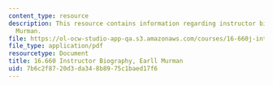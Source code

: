 ```yaml
---
content_type: resource
description: This resource contains information regarding instructor biography, Earll
  Murman.
file: https://ol-ocw-studio-app-qa.s3.amazonaws.com/courses/16-660j-introduction-to-lean-six-sigma-methods-january-iap-2012/7b6c2f8720d3da348b8975c1baed17f6_MIT16_660JIAP12_murman.pdf
file_type: application/pdf
resourcetype: Document
title: 16.660 Instructor Biography, Earll Murman
uid: 7b6c2f87-20d3-da34-8b89-75c1baed17f6
---
```

